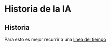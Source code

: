 # Historia de la IA

## Historia

Para esto es mejor recurrir a una [linea del tiempo](https://www.timetoast.com/timelines/linea-del-tiempo-de-la-inteligencia-artificial-ia)
